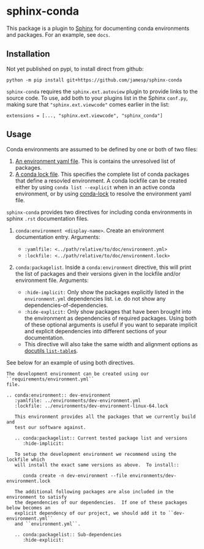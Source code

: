 # sphinx-conda

This package is a plugin to [Sphinx](https://www.sphinx-doc.org/en/master/index.html)
for documenting conda environments and packages. For an example, see `docs`.

## Installation

Not yet published on pypi, to install direct from github:

`python -m pip install git+https://github.com/jamesp/sphinx-conda`

`sphinx-conda` requires the `sphinx.ext.autoview` plugin to provide links to the
source code. To use, add both to your plugins list in the Sphinx `conf.py`,
making sure that `"sphinx.ext.viewcode"` comes earlier in the list:

```
extensions = [..., "sphinx.ext.viewcode", "sphinx_conda"]
```

## Usage

Conda environments are assumed to be defined by one or both of two files:

1. [An environment yaml file](https://conda.io/projects/conda/en/latest/user-guide/tasks/manage-environments.html#creating-an-environment-from-an-environment-yml-file).
   This is contains the unresolved list of packages.
2. [A conda lock file](https://conda.io/projects/conda/en/latest/user-guide/tasks/manage-environments.html#building-identical-conda-environments).
   This specifies the complete list of conda packages that define a resovled environment.
   A conda lockfile can be created either by using `conda list --explicit` when in
   an active conda environment, or by using
   [conda-lock](https://github.com/conda-incubator/conda-lock) to resolve the
   environment yaml file.

`sphinx-conda` provides two directives for including conda environments in
sphinx `.rst` documentation files.

1. `conda:environment <display-name>`. Create an environment documentation entry.
   Arguments:

   - `:yamlfile: <../path/relative/to/doc/environment.yml>`
   - `:lockfile: <../path/relative/to/doc/environment.lock>`

2. `conda:packagelist`. Inside a `conda:environment` directive, this will
   print the list of packages and their versions given in the lockfile and/or
   environment file. Arguments:

   - `:hide-implicit:` Only show the packages explicitly listed in the
     `environment.yml` dependencies list. i.e. do not show any
     dependencies-of-dependencies.
   - `:hide-explicit:` Only show packages that have been brought into the
     environment as dependencies of required packages. Using both of these
     optional arguments is useful if you want to separate implicit and explicit
     dependencies into different sections of your documentation.
   - This directive will also take the same width and alignment options
     as [docutils `list-table`s](https://docutils.sourceforge.io/docs/ref/rst/directives.html#list-table).

See below for an example of using both directives.

```
The development environment can be created using our ``requirements/environment.yml``
file.

.. conda:environment:: dev-environment
   :yamlfile: ../environments/dev-environment.yml
   :lockfile: ../environments/dev-environment-linux-64.lock

   This environment provides all the packages that we currently build and
   test our software against.

   .. conda:packagelist:: Current tested package list and versions
      :hide-implicit:

   To setup the development environment we recommend using the lockfile which
   will install the exact same versions as above.  To install::

      conda create -n dev-environment --file environments/dev-environment.lock

   The additional following packages are also included in the environment to satisfy
   the dependencies of our dependencies.  If one of these packages below becomes an
   explicit dependency of our project, we should add it to ``dev-environment.yml``
   and ``environment.yml``.

   .. conda:packagelist:: Sub-dependencies
      :hide-explicit:

```
